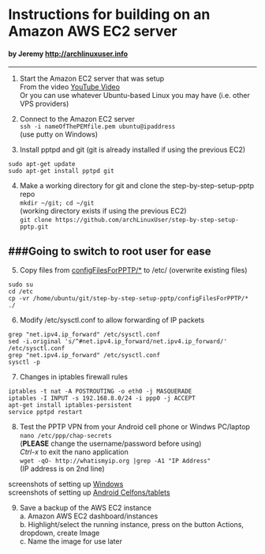# Instructions for building on an Amazon AWS EC2 server  
####    by Jeremy   http://archlinuxuser.info  
-------------------  
  
1. Start the Amazon EC2 server that was setup  
From the video [YouTube Video](https://www.youtube.com/watch?v=1hYPnUI9--c)  
Or you can use whatever Ubuntu-based Linux you may have (i.e. other VPS providers)  
 
2. Connect to the Amazon EC2 server  
`ssh -i nameOfThePEMfile.pem ubuntu@ipaddress`  
(use putty on Windows)  

3. Install pptpd and git (git is already installed if using the previous EC2)
```
sudo apt-get update  
sudo apt-get install pptpd git  
```

4. Make a working directory for git and clone the step-by-step-setup-pptp repo  
`mkdir ~/git; cd ~/git`  
(working directory exists if using the previous EC2)  
`git clone https://github.com/archLinuxUser/step-by-step-setup-pptp.git`  

###Going to switch to root user for ease
------------------- 

5. Copy files from [configFilesForPPTP/*](https://github.com/archLinuxUser/step-by-step-setup-pptp/tree/master/configFilesForPPTP)  to  /etc/  (overwrite existing files)  
```
sudo su  
cd /etc  
cp -vr /home/ubuntu/git/step-by-step-setup-pptp/configFilesForPPTP/* ./  
```

6. Modify /etc/sysctl.conf to allow forwarding of IP packets  
```
grep "net.ipv4.ip_forward" /etc/sysctl.conf  
sed -i.original 's/^#net.ipv4.ip_forward/net.ipv4.ip_forward/' /etc/sysctl.conf  
grep "net.ipv4.ip_forward" /etc/sysctl.conf  
sysctl -p  
```

7. Changes in iptables firewall rules  
```
iptables -t nat -A POSTROUTING -o eth0 -j MASQUERADE  
iptables -I INPUT -s 192.168.8.0/24 -i ppp0 -j ACCEPT  
apt-get install iptables-persistent  
service pptpd restart  
```  

8. Test the PPTP VPN from your Android cell phone or Windws PC/laptop  
`nano /etc/ppp/chap-secrets`  
(**PLEASE** change the username/password before using)  
*Ctrl-x*  to exit the nano application  
`wget -qO- http://whatismyip.org |grep -A1 "IP Address"`  
(IP address is on 2nd line)  

screenshots of setting up [Windows](../screenshots/Windows/)  
screenshots of setting up [Android Celfons/tablets](../screenshots/Android/)  

9. Save a backup of the AWS EC2 instance  
a. Amazon AWS EC2 dashboard/instances  
b. Highlight/select the running instance, press on the button Actions, dropdown, create Image  
c. Name the image for use later

